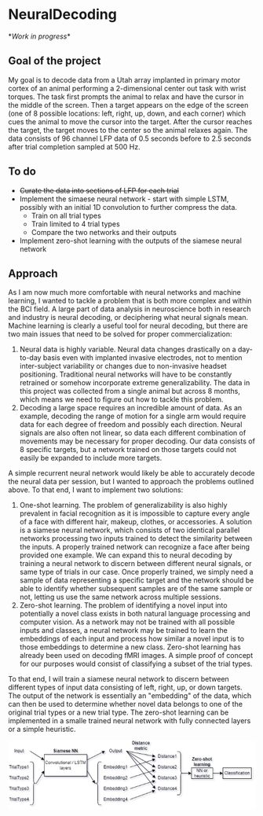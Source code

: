 # NeuralDecoding

\**Work in progress*\*

## Goal of the project
My goal is to decode data from a Utah array implanted in primary motor cortex of an animal performing a 2-dimensional center out task with wrist torques. The task first prompts the animal to relax and have the cursor in the middle of the screen. Then a target appears on the edge of the screen (one of 8 possible locations: left, right, up, down, and each corner) which cues the animal to move the cursor into the target. After the cursor reaches the target, the target moves to the center so the animal relaxes again. The data consists of 96 channel LFP data of 0.5 seconds before to 2.5 seconds after trial completion sampled at 500 Hz. 

## To do
- ~~Curate the data into sections of LFP for each trial~~
- Implement the simaese neural network - start with simple LSTM, possibly with an initial 1D convolution to further compress the data.  
  - Train on all trial types
  - Train limited to 4 trial types
  - Compare the two networks and their outputs 
- Implement zero-shot learning with the outputs of the siamese neural network  

## Approach
As I am now much more comfortable with neural networks and machine learning, I wanted to tackle a problem that is both more complex and within the BCI field. A large part of data analysis in neuroscience both in research and industry is neural decoding, or deciphering what neural signals mean. Machine learning is clearly a useful tool for neural decoding, but there are two main issues that need to be solved for proper commercialization:
1. Neural data is highly variable. Neural data changes drastically on a day-to-day basis even with implanted invasive electrodes, not to mention inter-subject variability or changes due to non-invasive headset positioning. Traditional neural networks will have to be constantly retrained or somehow incorporate extreme generalizability. The data in this project was collected from a single animal but across 8 months, which means we need to figure out how to tackle this problem.
2. Decoding a large space requires an incredible amount of data. As an example, decoding the range of motion for a single arm would require data for each degree of freedom and possibly each direction. Neural signals are also often not linear, so data each different combination of movements may be necessary for proper decoding. Our data consists of 8 specific targets, but a network trained on those targets could not easily be expanded to include more targets.

A simple recurrent neural network would likely be able to accurately decode the neural data per session, but I wanted to approach the problems outlined above. To that end, I want to implement two solutions: 
1. One-shot learning. The problem of generalizability is also highly prevalent in facial recognition as it is impossible to capture every angle of a face with different hair, makeup, clothes, or accessories. A solution is a siamese neural network, which consists of two identical parallel networks processing two inputs trained to detect the similarity between the inputs. A properly trained network can recognize a face after being provided one example. We can expand this to neural decoding by training a neural network to discern between different neural signals, or same type of trials in our case. Once properly trained, we simply need a sample of data representing a specific target and the network should be able to identify whether subsequent samples are of the same sample or not, letting us use the same network across multiple sessions. 
2. Zero-shot learning. The problem of identifying a novel input into potentially a novel class exists in both natural language processing and computer vision. As a network may not be trained with all possible inputs and classes, a neural network may be trained to learn the embeddings of each input and  process how similar a novel input is to those embeddings to determine a new class. Zero-shot learning has already been used on decoding fMRI images. A simple proof of concept for our purposes would consist of classifying a subset of the trial types.     

To that end, I will train a siamese neural network to discern between different types of input data consisting of left, right, up, or down targets. The output of the network is essentially an "embedding" of the data, which can then be used to determine whether novel data belongs to one of the original trial types or a new trial type. The zero-shot learning can be implemented in a smalle trained neural network with fully connected layers or a simple heuristic. 

<p align="center">
  <img src="https://github.com/richyyun/NeuralDecoding/blob/master/Approach.png" />
</p>
